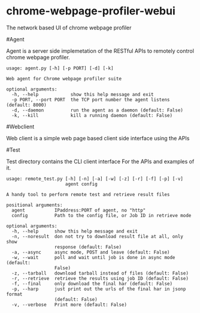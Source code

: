 # chrome-webpage-profiler-webui
The network based UI of chrome webpage profiler

#Agent

Agent is a server side implemetation of the RESTful APIs to remotely control chrome webpage profiler.
```
usage: agent.py [-h] [-p PORT] [-d] [-k]

Web agent for Chrome webpage profiler suite

optional arguments:
  -h, --help            show this help message and exit
  -p PORT, --port PORT  the TCP port number the agent listens (default: 8000)
  -d, --daemon          run the agent as a daemon (default: False)
  -k, --kill            kill a running daemon (default: False)
```

#Webclient

Web client is a simple web page based client side interface using the APIs

#Test

Test directory contains the CLI client interface For the APIs and examples of it.

```
usage: remote_test.py [-h] [-n] [-a] [-w] [-z] [-r] [-f] [-p] [-v]
                      agent config

A handy tool to perform remote test and retrieve result files

positional arguments:
  agent           IPaddress:PORT of agent, no "http"
  config          Path to the config file, or Job ID in retrieve mode

optional arguments:
  -h, --help      show this help message and exit
  -n, --noresult  don not try to download result file at all, only show
                  response (default: False)
  -a, --async     async mode, POST and leave (default: False)
  -w, --wait      poll and wait until job is done in async mode (default:
                  False)
  -z, --tarball   download tarball instead of files (default: False)
  -r, --retrieve  retrieve the results using job ID (default: False)
  -f, --final     only download the final har (default: False)
  -p, --harp      just print out the urls of the final har in jsonp format
                  (default: False)
  -v, --verbose   Print more (default: False)
```

